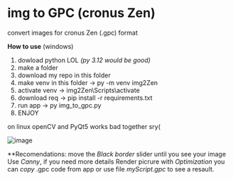 # **img to GPC (cronus Zen)**
convert images for cronus Zen (.gpc) format

**How to use** (windows)

1. dowload python LOL _(py 3.12 would be good)_
2. make a folder
3. download my repo in this folder
4. make venv in this folder  ->  py -m venv img2Zen
5. activate venv -> img2Zen\Scripts\activate
6. download req -> pip install -r requirements.txt
7. run app -> py img_to_gpc.py
8.  ENJOY 

on linux openCV and PyQt5 works bad together sry( 

![image](https://github.com/user-attachments/assets/42aa41e7-a950-4ff4-8197-78cab7180605)

**Recomendations: 
move the _Black border_ slider until you see your image
Use _Canny_, if you need more details 
Render picrure with _Optimization_
you can _copy_ .gpc code from app or use file _myScript.gpc_ to see a resault.
